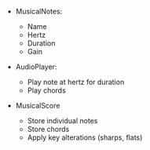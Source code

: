 * MusicalNotes:
	- Name
	- Hertz
	- Duration
	- Gain

* AudioPlayer:
	- Play note at hertz for duration
	- Play chords

* MusicalScore
	- Store individual notes
	- Store chords
	- Apply key alterations (sharps, flats)